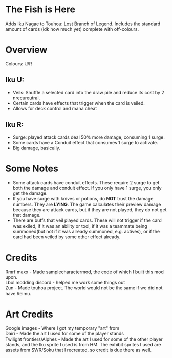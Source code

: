 
# The Fish is Here

Adds Iku Nagae to Touhou: Lost Branch of Legend.
Includes the standard amount of cards (idk how much yet) complete with off-colours.

# Overview

Colours: U/R  

## Iku U:

- Veils: Shuffle a selected card into the draw pile and reduce its cost by 2 nrecureutral.
- Certain cards have effects that trigger when the card is veiled.  
- Allows for deck control and mana cheat
  
## Iku R:

- Surge: played attack cards deal 50% more damage, consuming 1 surge.
- Some cards have a Conduit effect that consumes 1 surge to activate.
- Big damage, basically.
  
# Some Notes

- Some attack cards have conduit effects. These require 2 surge to get both the damage and conduit effect.
If you only have 1 surge, you only get the damage.
- If you have surge with knives or potions, do **NOT** trust the damage numbers. They are **LYING**.
The game calculates their preview damage because they are attack cards, but if they are not played, they do not get that damage.
- There are buffs that veil played cards. These will not trigger if the card was exiled, if it was an ability or tool, if it was a teammate
being summoned(but not if it was already summoned, e.g. actives), or if the card had been veiled by some other effect already.

# Credits

Rmrf maxx - Made samplecharactermod, the code of which I built this mod upon.  
Lbol modding discord - helped me work some things out  
Zun - Made touhou project. The world would not be the same if we did not have Reimu.  

# Art Credits

Google images - Where I got my temporary "art" from  
Dairi - Made the art I used for some of the player stands  
Twilight frontiers/Alphes - Made the art I used for some of the other player stands, 
and the Iku sprite I used is from HM. The exhibit sprites I used are assets from SWR/Soku 
that I recreated, so credit is due there as well.
